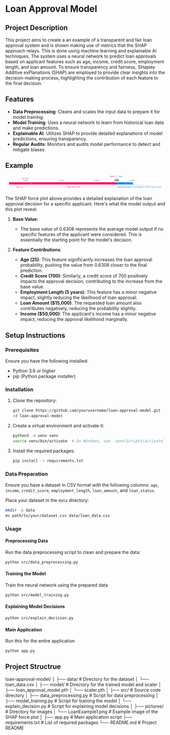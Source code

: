 # Loan Approval Model

## Project Description

This project aims to create a an example of a transparent and fair loan approval system and is shown making use of metrics that the SHAP approach relays. This is done  using machine learning and explainable AI techniques. The system uses a neural network to predict loan approvals based on applicant features such as age, income, credit score, employment length, and loan amount. To ensure transparency and fairness, SHapley Additive exPlanations (SHAP) are employed to provide clear insights into the decision-making process, highlighting the contribution of each feature to the final decision.

## Features

- **Data Preprocessing**: Cleans and scales the input data to prepare it for model training.
- **Model Training**: Uses a neural network to learn from historical loan data and make predictions.
- **Explainable AI**: Utilizes SHAP to provide detailed explanations of model predictions, ensuring transparency.
- **Regular Audits**: Monitors and audits model performance to detect and mitigate biases.


## Example

![Loan Example](pictures/LoanExample1.png)

The SHAP force plot above provides a detailed explanation of the loan approval decision for a specific applicant. Here's what the model output and this plot reveal:

1. **Base Value**:
    - The base value of 0.6308 represents the average model output if no specific features of the applicant were considered. This is essentially the starting point for the model's decision.

2. **Feature Contributions**:
    - **Age (25)**: This feature significantly increases the loan approval probability, pushing the value from 0.6308 closer to the final prediction.
    - **Credit Score (700)**: Similarly, a credit score of 700 positively impacts the approval decision, contributing to the increase from the base value.
    - **Employment Length (5 years)**: This feature has a minor negative impact, slightly reducing the likelihood of loan approval.
    - **Loan Amount ($15,000)**: The requested loan amount also contributes negatively, reducing the probability slightly.
    - **Income ($50,000)**: The applicant's income has a minor negative impact, reducing the approval likelihood marginally.

## Setup Instructions

### Prerequisites

Ensure you have the following installed:

- Python 3.6 or higher
- pip (Python package installer)

### Installation

1. Clone the repository:

    ```bash
    git clone https://github.com/yourusername/loan-approval-model.git
    cd loan-approval-model
    ```

2. Create a virtual environment and activate it:

    ```bash
    python3 -m venv venv
    source venv/bin/activate  # On Windows, use `venv\Scripts\activate`
    ```

3. Install the required packages:

    ```bash
    pip install -r requirements.txt
    ```

### Data Preparation

Ensure you have a dataset in CSV format with the following columns: `age`, `income`, `credit_score`, `employment_length`, `loan_amount`, and `loan_status`.

Place your dataset in the `data` directory:

```bash
mkdir -p data
mv path/to/your/dataset.csv data/loan_data.csv
```

### Usage

#### Preprocessing Data
Run the data preprocessing script to clean and prepare the data:

```bash
python src/data_preprocessing.py
```

#### Training the Model
Train the neural network using the prepared data

```bash
python src/model_training.py
```

#### Explaining Model Decisions

```bash
python src/explain_decision.py
```

#### Main Application
Run this for the entire application
```bash
python app.py
```


## Project Structrue

loan-approval-model/
│
├── data/                     # Directory for the dataset
│   └── loan_data.csv
│
├── model/                    # Directory for the trained model and scaler
│   ├── loan_approval_model.pth
│   └── scaler.pth
│
├── src/                      # Source code directory
│   ├── data_preprocessing.py # Script for data preprocessing
│   ├── model_training.py     # Script for training the model
│   └── explain_decision.py   # Script for explaining model decisions
│
├── pictures/                 # Directory for images
│   └── LoanExample1.png      # Example image of the SHAP force plot
│
├── app.py                    # Main application script
├── requirements.txt          # List of required packages
└── README.md                 # Project README


